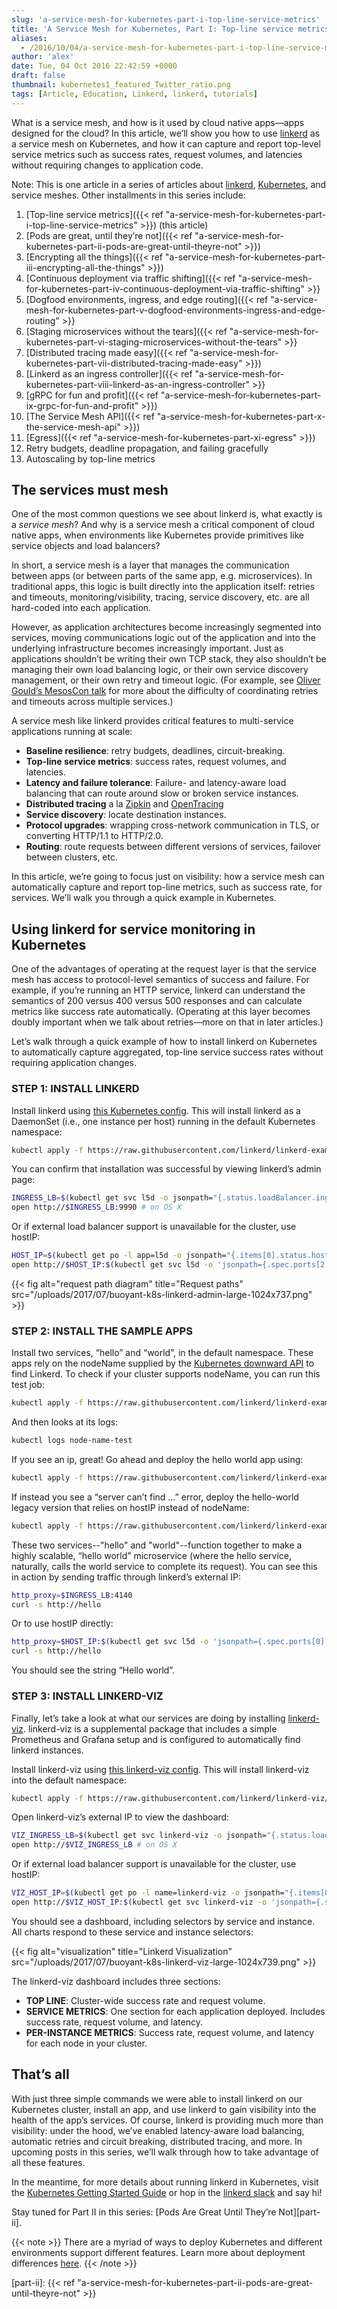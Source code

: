 ```yaml
---
slug: 'a-service-mesh-for-kubernetes-part-i-top-line-service-metrics'
title: 'A Service Mesh for Kubernetes, Part I: Top-line service metrics'
aliases:
  - /2016/10/04/a-service-mesh-for-kubernetes-part-i-top-line-service-metrics-2/
author: 'alex'
date: Tue, 04 Oct 2016 22:42:59 +0000
draft: false
thumbnail: kubernetes1_featured_Twitter_ratio.png
tags: [Article, Education, Linkerd, linkerd, tutorials]
---
```


What is a service mesh, and how is it used by cloud native apps—apps designed for the cloud? In this article, we’ll show you how to use [linkerd](https://linkerd.io/) as a service mesh on Kubernetes, and how it can capture and report top-level service metrics such as success rates, request volumes, and latencies without requiring changes to application code.

Note: This is one article in a series of articles about [linkerd](https://linkerd.io/), [Kubernetes](http://kubernetes.io/), and service meshes. Other installments in this series include:

1. [Top-line service metrics]({{< ref
   "a-service-mesh-for-kubernetes-part-i-top-line-service-metrics" >}}) (this article)
2. [Pods are great, until they’re not]({{< ref
   "a-service-mesh-for-kubernetes-part-ii-pods-are-great-until-theyre-not" >}})
3. [Encrypting all the things]({{< ref
   "a-service-mesh-for-kubernetes-part-iii-encrypting-all-the-things" >}})
4. [Continuous deployment via traffic shifting]({{< ref "a-service-mesh-for-kubernetes-part-iv-continuous-deployment-via-traffic-shifting" >}}
5. [Dogfood environments, ingress, and edge routing]({{< ref "a-service-mesh-for-kubernetes-part-v-dogfood-environments-ingress-and-edge-routing" >}}
6. [Staging microservices without the tears]({{< ref "a-service-mesh-for-kubernetes-part-vi-staging-microservices-without-the-tears" >}}
7. [Distributed tracing made easy]({{< ref
   "a-service-mesh-for-kubernetes-part-vii-distributed-tracing-made-easy" >}})
8. [Linkerd as an ingress controller]({{< ref "a-service-mesh-for-kubernetes-part-viii-linkerd-as-an-ingress-controller" >}}
9. [gRPC for fun and profit]({{< ref
   "a-service-mesh-for-kubernetes-part-ix-grpc-for-fun-and-profit" >}})
10. [The Service Mesh API]({{< ref
    "a-service-mesh-for-kubernetes-part-x-the-service-mesh-api" >}})
11. [Egress]({{< ref "a-service-mesh-for-kubernetes-part-xi-egress" >}})
12. Retry budgets, deadline propagation, and failing gracefully
13. Autoscaling by top-line metrics

## The services must mesh

One of the most common questions we see about linkerd is, what exactly is a *service mesh*? And why is a service mesh a critical component of cloud native apps, when environments like Kubernetes provide primitives like service objects and load balancers?

In short, a service mesh is a layer that manages the communication between apps (or between parts of the same app, e.g. microservices). In traditional apps, this logic is built directly into the application itself: retries and timeouts, monitoring/visibility, tracing, service discovery, etc. are all hard-coded into each application.

However, as application architectures become increasingly segmented into services, moving communications logic out of the application and into the underlying infrastructure becomes increasingly important. Just as applications shouldn’t be writing their own TCP stack, they also shouldn’t be managing their own load balancing logic, or their own service discovery management, or their own retry and timeout logic. (For example, see [Oliver Gould’s MesosCon talk](https://www.youtube.com/watch?v=VGAFFkn5PiE#t=23m47) for more about the difficulty of coordinating retries and timeouts across multiple services.)

A service mesh like linkerd provides critical features to multi-service applications running at scale:

- **Baseline resilience**: retry budgets, deadlines, circuit-breaking.
- **Top-line service metrics**: success rates, request volumes, and latencies.
- **Latency and failure tolerance**: Failure- and latency-aware load balancing that can route around slow or broken service instances.
- **Distributed tracing** a la [Zipkin](https://github.com/openzipkin/zipkin) and [OpenTracing](http://opentracing.io/)
- **Service discovery**: locate destination instances.
- **Protocol upgrades**: wrapping cross-network communication in TLS, or converting HTTP/1.1 to HTTP/2.0.
- **Routing**: route requests between different versions of services, failover between clusters, etc.

In this article, we’re going to focus just on visibility: how a service mesh can automatically capture and report top-line metrics, such as success rate, for services. We’ll walk you through a quick example in Kubernetes.

## Using linkerd for service monitoring in Kubernetes

One of the advantages of operating at the request layer is that the service mesh has access to protocol-level semantics of success and failure. For example, if you’re running an HTTP service, linkerd can understand the semantics of 200 versus 400 versus 500 responses and can calculate metrics like success rate automatically. (Operating at this layer becomes doubly important when we talk about retries—more on that in later articles.)

Let’s walk through a quick example of how to install linkerd on Kubernetes to automatically capture aggregated, top-line service success rates without requiring application changes.

### STEP 1: INSTALL LINKERD

Install linkerd using [this Kubernetes config](https://raw.githubusercontent.com/linkerd/linkerd-examples/master/k8s-daemonset/k8s/linkerd.yml). This will install linkerd as a DaemonSet (i.e., one instance per host) running in the default Kubernetes namespace:

```bash
kubectl apply -f https://raw.githubusercontent.com/linkerd/linkerd-examples/master/k8s-daemonset/k8s/linkerd.yml
```

You can confirm that installation was successful by viewing linkerd’s admin page:

```bash
INGRESS_LB=$(kubectl get svc l5d -o jsonpath="{.status.loadBalancer.ingress[0].*}")
open http://$INGRESS_LB:9990 # on OS X
```

Or if external load balancer support is unavailable for the cluster, use hostIP:

```bash
HOST_IP=$(kubectl get po -l app=l5d -o jsonpath="{.items[0].status.hostIP}")
open http://$HOST_IP:$(kubectl get svc l5d -o 'jsonpath={.spec.ports[2].nodePort}') # on OS X
```

{{< fig
  alt="request path diagram"
  title="Request paths"
  src="/uploads/2017/07/buoyant-k8s-linkerd-admin-large-1024x737.png" >}}

### STEP 2: INSTALL THE SAMPLE APPS

Install two services, “hello” and “world”, in the default namespace. These apps rely on the nodeName supplied by the [Kubernetes downward API](https://kubernetes.io/docs/tasks/inject-data-application/downward-api-volume-expose-pod-information/) to find Linkerd. To check if your cluster supports nodeName, you can run this test job:

```bash
kubectl apply -f https://raw.githubusercontent.com/linkerd/linkerd-examples/master/k8s-daemonset/k8s/node-name-test.yml
```

And then looks at its logs:

```bash
kubectl logs node-name-test
```

If you see an ip, great! Go ahead and deploy the hello world app using:

```bash
kubectl apply -f https://raw.githubusercontent.com/linkerd/linkerd-examples/master/k8s-daemonset/k8s/hello-world.yml
```

If instead you see a “server can’t find …” error, deploy the hello-world legacy version that relies on hostIP instead of nodeName:

```bash
kubectl apply -f https://raw.githubusercontent.com/linkerd/linkerd-examples/master/k8s-daemonset/k8s/hello-world-legacy.yml
```

These two services--"hello" and "world"--function together to make a highly scalable, “hello world” microservice (where the hello service, naturally, calls the world service to complete its request). You can see this in action by sending traffic through linkerd’s external IP:

```bash
http_proxy=$INGRESS_LB:4140
curl -s http://hello
```

Or to use hostIP directly:

```bash
http_proxy=$HOST_IP:$(kubectl get svc l5d -o 'jsonpath={.spec.ports[0].nodePort}')
curl -s http://hello
```

You should see the string “Hello world”.

### STEP 3: INSTALL LINKERD-VIZ

Finally, let’s take a look at what our services are doing by installing [linkerd-viz](https://github.com/linkerd/linkerd-viz). linkerd-viz is a supplemental package that includes a simple Prometheus and Grafana setup and is configured to automatically find linkerd instances.

Install linkerd-viz using [this linkerd-viz config](https://raw.githubusercontent.com/linkerd/linkerd-viz/master/k8s/linkerd-viz.yml). This will install linkerd-viz into the default namespace:

```bash
kubectl apply -f https://raw.githubusercontent.com/linkerd/linkerd-viz/master/k8s/linkerd-viz.yml
```

Open linkerd-viz’s external IP to view the dashboard:

```bash
VIZ_INGRESS_LB=$(kubectl get svc linkerd-viz -o jsonpath="{.status.loadBalancer.ingress[0].*}")
open http://$VIZ_INGRESS_LB # on OS X
```

Or if external load balancer support is unavailable for the cluster, use hostIP:

```bash
VIZ_HOST_IP=$(kubectl get po -l name=linkerd-viz -o jsonpath="{.items[0].status.hostIP}")
open http://$VIZ_HOST_IP:$(kubectl get svc linkerd-viz -o 'jsonpath={.spec.ports[0].nodePort}') # on OS X
```

You should see a dashboard, including selectors by service and instance. All charts respond to these service and instance selectors:

{{< fig
  alt="visualization"
  title="Linkerd Visualization"
  src="/uploads/2017/07/buoyant-k8s-linkerd-viz-large-1024x739.png" >}}

The linkerd-viz dashboard includes three sections:

- **TOP LINE**: Cluster-wide success rate and request volume.
- **SERVICE METRICS**: One section for each application deployed. Includes success rate, request volume, and latency.
- **PER-INSTANCE METRICS**: Success rate, request volume, and latency for each node in your cluster.

## That’s all

With just three simple commands we were able to install linkerd on our Kubernetes cluster, install an app, and use linkerd to gain visibility into the health of the app’s services. Of course, linkerd is providing much more than visibility: under the hood, we’ve enabled latency-aware load balancing, automatic retries and circuit breaking, distributed tracing, and more. In upcoming posts in this series, we’ll walk through how to take advantage of all these features.

In the meantime, for more details about running linkerd in Kubernetes, visit the [Kubernetes Getting Started Guide](https://linkerd.io/getting-started/k8s/) or hop in the [linkerd slack](http://slack.linkerd.io/) and say hi!

Stay tuned for Part II in this series: [Pods Are Great Until They’re Not][part-ii].

{{< note >}} There are a myriad of ways to deploy Kubernetes and different environments support different features. Learn more about deployment differences [here](https://discourse.linkerd.io/t/flavors-of-kubernetes). {{< /note >}}

[part-ii]: {{< ref "a-service-mesh-for-kubernetes-part-ii-pods-are-great-until-theyre-not" >}}
